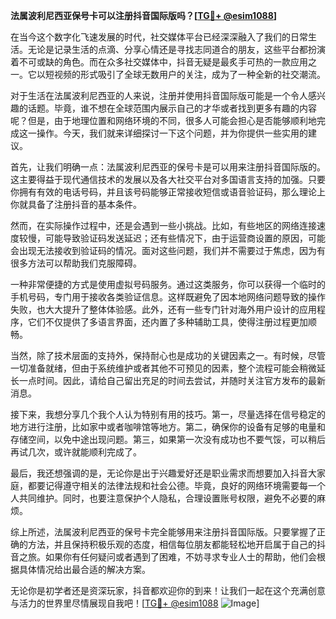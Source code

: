 **法属波利尼西亚保号卡可以注册抖音国际版吗？[[TG💪+ @esim1088](https://t.me/s/esim1088)]**

在当今这个数字化飞速发展的时代，社交媒体平台已经深深融入了我们的日常生活。无论是记录生活的点滴、分享心情还是寻找志同道合的朋友，这些平台都扮演着不可或缺的角色。而在众多社交媒体中，抖音无疑是最炙手可热的一款应用之一。它以短视频的形式吸引了全球无数用户的关注，成为了一种全新的社交潮流。

对于生活在法属波利尼西亚的人来说，注册并使用抖音国际版可能是一个令人感兴趣的话题。毕竟，谁不想在全球范围内展示自己的才华或者找到更多有趣的内容呢？但是，由于地理位置和网络环境的不同，很多人可能会担心是否能够顺利地完成这一操作。今天，我们就来详细探讨一下这个问题，并为你提供一些实用的建议。

首先，让我们明确一点：法属波利尼西亚的保号卡是可以用来注册抖音国际版的。这主要得益于现代通信技术的发展以及各大社交平台对多国语言支持的加强。只要你拥有有效的电话号码，并且该号码能够正常接收短信或语音验证码，那么理论上你就具备了注册抖音的基本条件。

然而，在实际操作过程中，还是会遇到一些小挑战。比如，有些地区的网络连接速度较慢，可能导致验证码发送延迟；还有些情况下，由于运营商设置的原因，可能会出现无法接收到验证码的情况。面对这些问题，我们并不需要过于焦虑，因为有很多方法可以帮助我们克服障碍。

一种非常便捷的方式是使用虚拟号码服务。通过这类服务，你可以获得一个临时的手机号码，专门用于接收各类验证信息。这样既避免了因本地网络问题导致的操作失败，也大大提升了整体体验感。此外，还有一些专门针对海外用户设计的应用程序，它们不仅提供了多语言界面，还内置了多种辅助工具，使得注册过程更加顺畅。

当然，除了技术层面的支持外，保持耐心也是成功的关键因素之一。有时候，尽管一切准备就绪，但由于系统维护或者其他不可预见的因素，整个流程可能会稍微延长一点时间。因此，请给自己留出充足的时间去尝试，并随时关注官方发布的最新消息。

接下来，我想分享几个我个人认为特别有用的技巧。第一，尽量选择在信号稳定的地方进行注册，比如家中或者咖啡馆等地方。第二，确保你的设备有足够的电量和存储空间，以免中途出现问题。第三，如果第一次没有成功也不要气馁，可以稍后再试几次，或许就能顺利完成了。

最后，我还想强调的是，无论你是出于兴趣爱好还是职业需求而想要加入抖音大家庭，都要记得遵守相关的法律法规和社会公德。毕竟，良好的网络环境需要每一个人共同维护。同时，也要注意保护个人隐私，合理设置账号权限，避免不必要的麻烦。

综上所述，法属波利尼西亚的保号卡完全能够用来注册抖音国际版。只要掌握了正确的方法，并且保持积极乐观的态度，相信每位朋友都能轻松地开启属于自己的抖音之旅。如果你有任何疑问或者遇到了困难，不妨寻求专业人士的帮助，他们会根据具体情况给出最合适的解决方案。

无论你是初学者还是资深玩家，抖音都欢迎你的到来！让我们一起在这个充满创意与活力的世界里尽情展现自我吧！[[TG💪+ @esim1088](https://t.me/s/esim1088) ![Image](https://i.postimg.cc/4NQfJmqS/Snipaste-2025-05-13-00-14-12.png)]